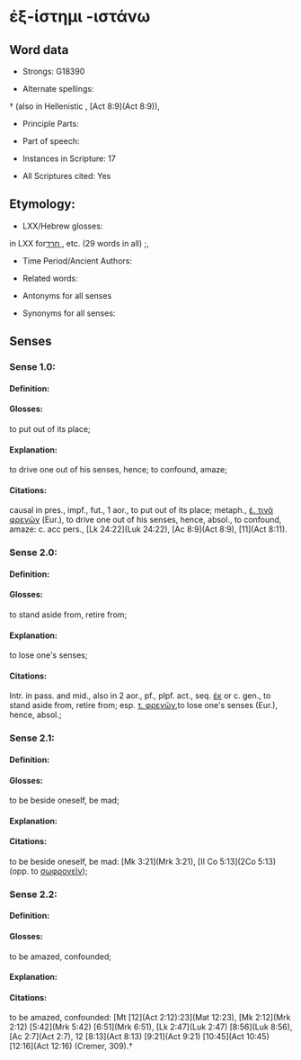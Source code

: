 # ἐξ-ίστημι -ιστάνω

<!-- Status: S2=NeedsEdits -->
<!-- Lexica used for edits:   -->

## Word data

* Strongs: G18390

* Alternate spellings:

†  (also in Hellenistic , [Act 8:9](Act 8:9)), 

* Principle Parts: 


* Part of speech: 


* Instances in Scripture: 17

* All Scriptures cited: Yes

## Etymology: 


* LXX/Hebrew glosses: 

in LXX for[חרד ](//en-uhl/H2730), etc. (29 words in all) ;, 

* Time Period/Ancient Authors: 


* Related words: 

* Antonyms for all senses

* Synonyms for all senses: 


## Senses 


### Sense  1.0: 

#### Definition: 

#### Glosses: 

to put out of its place; 

#### Explanation: 

to drive one out of his senses, hence; 
to confound, amaze; 

#### Citations: 

causal in pres., impf., fut., 1 aor., to put out of its place; metaph., [ἐ. τινά φρενῶν]() (Eur.), to drive one out of his senses, hence, absol., to confound, amaze: c. acc pers., [Lk 24:22](Luk 24:22), [Ac 8:9](Act 8:9), [11](Act 8:11). 

### Sense  2.0: 

#### Definition: 

#### Glosses: 

to stand aside from, retire from; 

#### Explanation: 

to lose  one's senses; 

#### Citations: 

Intr. in pass. and mid., also in 2 aor., pf., plpf. act., seq. [ἐκ]() or c. gen., to stand aside from, retire from; esp. [τ. φρενῶν](),to lose  one's senses (Eur.), hence, absol.; 

### Sense  2.1: 

#### Definition: 

#### Glosses: 

to be beside oneself, be mad; 

#### Explanation: 


#### Citations: 

to be beside oneself, be mad: [Mk 3:21](Mrk 3:21), [II Co 5:13](2Co 5:13) (opp. to [σωφρονεῖν]()); 

### Sense  2.2: 

#### Definition: 

#### Glosses: 

to be amazed, confounded; 

#### Explanation: 


#### Citations: 

to be amazed, confounded: [Mt [12](Act 2:12):23](Mat 12:23), [Mk 2:12](Mrk 2:12) [5:42](Mrk 5:42) [6:51](Mrk 6:51), [Lk 2:47](Luk 2:47) [8:56](Luk 8:56), [Ac 2:7](Act 2:7), 12 [8:13](Act 8:13) [9:21](Act 9:21) [10:45](Act 10:45) [12:16](Act 12:16) (Cremer, 309).†
